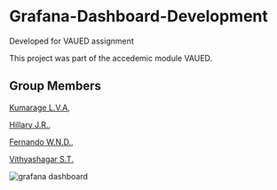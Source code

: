 # Grafana-Dashboard-Development
Developed for VAUED assignment

This project was part of the accedemic module VAUED. 

## Group Members
[Kumarage L.V.A](https://github.com/LVABIMANIKumarage?tab=repositories),

[Hillary J.R.](https://github.com/HillaryJR),

[Fernando W.N.D.](https://github.com/nisajafernando),

[Vithyashagar S.T.](https://github.com/Vithyashagar)

![grafana dashboard](https://user-images.githubusercontent.com/68708047/169640100-d09f606b-a2f8-4eeb-93f1-8d8658ae7f75.png)
